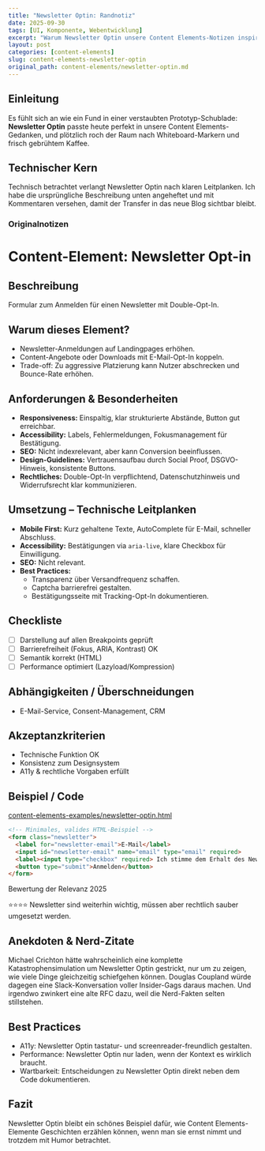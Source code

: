 ```yaml
---
title: "Newsletter Optin: Randnotiz"
date: 2025-09-30
tags: [UI, Komponente, Webentwicklung]
excerpt: "Warum Newsletter Optin unsere Content Elements-Notizen inspiriert."
layout: post
categories: [content-elements]
slug: content-elements-newsletter-optin
original_path: content-elements/newsletter-optin.md
---
```


## Einleitung
Es fühlt sich an wie ein Fund in einer verstaubten Prototyp-Schublade: **Newsletter Optin** passte heute perfekt in unsere Content Elements-Gedanken, und plötzlich roch der Raum nach Whiteboard-Markern und frisch gebrühtem Kaffee.

## Technischer Kern
Technisch betrachtet verlangt Newsletter Optin nach klaren Leitplanken. Ich habe die ursprüngliche Beschreibung unten angeheftet und mit Kommentaren versehen, damit der Transfer in das neue Blog sichtbar bleibt.

### Originalnotizen
# Content-Element: Newsletter Opt-in

## Beschreibung
Formular zum Anmelden für einen Newsletter mit Double-Opt-In.

## Warum dieses Element?
- Newsletter-Anmeldungen auf Landingpages erhöhen.
- Content-Angebote oder Downloads mit E-Mail-Opt-In koppeln.
- Trade-off: Zu aggressive Platzierung kann Nutzer abschrecken und Bounce-Rate erhöhen.

## Anforderungen & Besonderheiten
- **Responsiveness:** Einspaltig, klar strukturierte Abstände, Button gut erreichbar.
- **Accessibility:** Labels, Fehlermeldungen, Fokusmanagement für Bestätigung.
- **SEO:** Nicht indexrelevant, aber kann Conversion beeinflussen.
- **Design-Guidelines:** Vertrauensaufbau durch Social Proof, DSGVO-Hinweis, konsistente Buttons.
- **Rechtliches:** Double-Opt-In verpflichtend, Datenschutzhinweis und Widerrufsrecht klar kommunizieren.

## Umsetzung – Technische Leitplanken
- **Mobile First:** Kurz gehaltene Texte, AutoComplete für E-Mail, schneller Abschluss.
- **Accessibility:** Bestätigungen via `aria-live`, klare Checkbox für Einwilligung.
- **SEO:** Nicht relevant.
- **Best Practices:**
  - Transparenz über Versandfrequenz schaffen.
  - Captcha barrierefrei gestalten.
  - Bestätigungsseite mit Tracking-Opt-In dokumentieren.

## Checkliste
- [ ] Darstellung auf allen Breakpoints geprüft
- [ ] Barrierefreiheit (Fokus, ARIA, Kontrast) OK
- [ ] Semantik korrekt (HTML)
- [ ] Performance optimiert (Lazyload/Kompression)

## Abhängigkeiten / Überschneidungen
- E-Mail-Service, Consent-Management, CRM

## Akzeptanzkriterien
- Technische Funktion OK
- Konsistenz zum Designsystem
- A11y & rechtliche Vorgaben erfüllt

## Beispiel / Code
[content-elements-examples/newsletter-optin.html](../content-elements-examples/newsletter-optin.html)

```html
<!-- Minimales, valides HTML-Beispiel -->
<form class="newsletter">
  <label for="newsletter-email">E-Mail</label>
  <input id="newsletter-email" name="email" type="email" required>
  <label><input type="checkbox" required> Ich stimme dem Erhalt des Newsletters zu.</label>
  <button type="submit">Anmelden</button>
</form>
```

Bewertung der Relevanz 2025

⭐⭐⭐⭐ Newsletter sind weiterhin wichtig, müssen aber rechtlich sauber umgesetzt werden.

## Anekdoten & Nerd-Zitate
Michael Crichton hätte wahrscheinlich eine komplette Katastrophensimulation um Newsletter Optin gestrickt, nur um zu zeigen, wie viele Dinge gleichzeitig schiefgehen können. Douglas Coupland würde dagegen eine Slack-Konversation voller Insider-Gags daraus machen. Und irgendwo zwinkert eine alte RFC dazu, weil die Nerd-Fakten selten stillstehen.

## Best Practices
- A11y: Newsletter Optin tastatur- und screenreader-freundlich gestalten.
- Performance: Newsletter Optin nur laden, wenn der Kontext es wirklich braucht.
- Wartbarkeit: Entscheidungen zu Newsletter Optin direkt neben dem Code dokumentieren.

## Fazit
Newsletter Optin bleibt ein schönes Beispiel dafür, wie Content Elements-Elemente Geschichten erzählen können, wenn man sie ernst nimmt und trotzdem mit Humor betrachtet.

